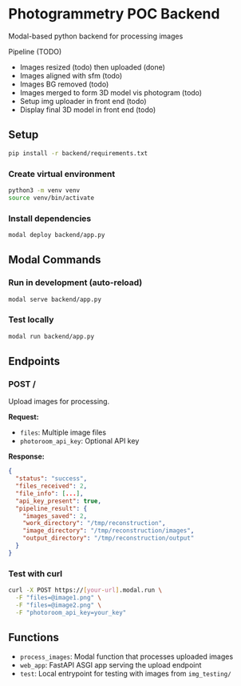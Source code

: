 # Photogrammetry POC Backend

Modal-based python backend for processing images

Pipeline (TODO)

- Images resized (todo) then uploaded (done)
- Images aligned with sfm (todo)
- Images BG removed (todo)
- Images merged to form 3D model vis photogram (todo)
- Setup img uploader in front end (todo)
- Display final 3D model in front end (todo)

## Setup

```bash
pip install -r backend/requirements.txt
```

### Create virtual environment

```bash
python3 -m venv venv
source venv/bin/activate
```

### Install dependencies

```bash
modal deploy backend/app.py
```

## Modal Commands

### Run in development (auto-reload)

```bash
modal serve backend/app.py
```

### Test locally

```bash
modal run backend/app.py
```

## Endpoints

### POST /

Upload images for processing.

**Request:**

- `files`: Multiple image files
- `photoroom_api_key`: Optional API key

**Response:**

```json
{
  "status": "success",
  "files_received": 2,
  "file_info": [...],
  "api_key_present": true,
  "pipeline_result": {
    "images_saved": 2,
    "work_directory": "/tmp/reconstruction",
    "image_directory": "/tmp/reconstruction/images",
    "output_directory": "/tmp/reconstruction/output"
  }
}
```

### Test with curl

```bash
curl -X POST https://[your-url].modal.run \
  -F "files=@image1.png" \
  -F "files=@image2.png" \
  -F "photoroom_api_key=your_key"
```

## Functions

- `process_images`: Modal function that processes uploaded images
- `web_app`: FastAPI ASGI app serving the upload endpoint
- `test`: Local entrypoint for testing with images from `img_testing/`
